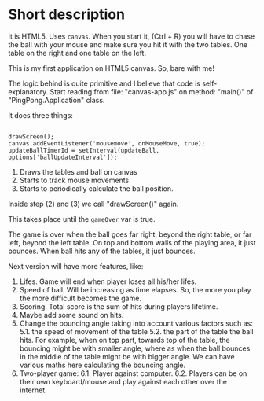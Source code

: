 Short description
=================

It is HTML5. Uses <code>canvas</code>. When you start it, (Ctrl + R) you will have to chase the ball with your mouse and make sure you hit it with the two tables.
One table on the right and one table on the left.

This is my first application on HTML5 canvas. So, bare with me!

The logic behind is quite primitive and I believe that code is self-explanatory. Start reading from file: "canvas-app.js" on method: "main()" of "PingPong.Application" class.

It does three things:

<code>
drawScreen();						
canvas.addEventListener('mousemove', onMouseMove, true);			    
updateBallTimerId = setInterval(updateBall, options['ballUpdateInterval']);	
</code>

1. Draws the tables and ball on canvas
2. Starts to track mouse movements
3. Starts to periodically calculate the ball position.

Inside step (2) and (3) we call "drawScreen()" again.

This takes place until the <code>gameOver</code> var is true.

The game is over when the ball goes far right, beyond the right table, or far left, beyond the left table. 
On top and bottom walls of the playing area, it just bounces. When ball hits any of the tables, it just bounces.

Next version will have more features, like:

1. Lifes. Game will end when player loses all his/her lifes.
2. Speed of ball. Will be increasing as time elapses. So, the more you play the more difficult becomes the game.
3. Scoring. Total score is the sum of hits during players lifetime.
4. Maybe add some sound on hits.
5. Change the bouncing angle taking into account various factors such as:
5.1. the speed of movement of the table
5.2. the part of the table the ball hits. For example, when on top part, towards top of the table, the bouncing might be with smaller angle, where as when the ball bounces in the middle
     of the table might be with bigger angle. We can have various maths here calculating the bouncing angle.
6. Two-player game:
6.1. Player against computer.
6.2. Players can be on their own keyboard/mouse and play against each other over the internet.



